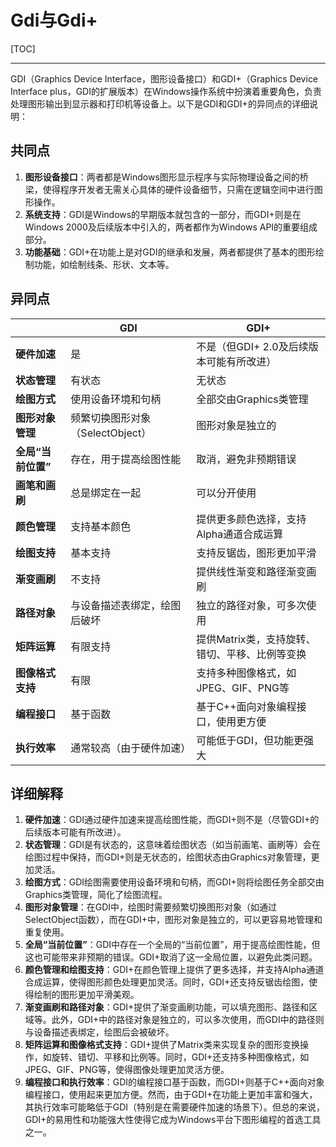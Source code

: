 # Gdi与Gdi+

[TOC]

---

GDI（Graphics Device Interface，图形设备接口）和GDI+（Graphics Device Interface plus，GDI的扩展版本）在Windows操作系统中扮演着重要角色，负责处理图形输出到显示器和打印机等设备上。以下是GDI和GDI+的异同点的详细说明：

## 共同点

1. **图形设备接口**：两者都是Windows图形显示程序与实际物理设备之间的桥梁，使得程序开发者无需关心具体的硬件设备细节，只需在逻辑空间中进行图形操作。
2. **系统支持**：GDI是Windows的早期版本就包含的一部分，而GDI+则是在Windows 2000及后续版本中引入的，两者都作为Windows API的重要组成部分。
3. **功能基础**：GDI+在功能上是对GDI的继承和发展，两者都提供了基本的图形绘制功能，如绘制线条、形状、文本等。

## 异同点

|                    | GDI                              | GDI+                                           |
| ------------------ | -------------------------------- | ---------------------------------------------- |
| **硬件加速**       | 是                               | 不是（但GDI+ 2.0及后续版本可能有所改进）       |
| **状态管理**       | 有状态                           | 无状态                                         |
| **绘图方式**       | 使用设备环境和句柄               | 全部交由Graphics类管理                         |
| **图形对象管理**   | 频繁切换图形对象（SelectObject） | 图形对象是独立的                               |
| **全局“当前位置”** | 存在，用于提高绘图性能           | 取消，避免非预期错误                           |
| **画笔和画刷**     | 总是绑定在一起                   | 可以分开使用                                   |
| **颜色管理**       | 支持基本颜色                     | 提供更多颜色选择，支持Alpha通道合成运算        |
| **绘图支持**       | 基本支持                         | 支持反锯齿，图形更加平滑                       |
| **渐变画刷**       | 不支持                           | 提供线性渐变和路径渐变画刷                     |
| **路径对象**       | 与设备描述表绑定，绘图后破坏     | 独立的路径对象，可多次使用                     |
| **矩阵运算**       | 有限支持                         | 提供Matrix类，支持旋转、错切、平移、比例等变换 |
| **图像格式支持**   | 有限                             | 支持多种图像格式，如JPEG、GIF、PNG等           |
| **编程接口**       | 基于函数                         | 基于C++面向对象编程接口，使用更方便            |
| **执行效率**       | 通常较高（由于硬件加速）         | 可能低于GDI，但功能更强大                      |

## 详细解释

1. **硬件加速**：GDI通过硬件加速来提高绘图性能，而GDI+则不是（尽管GDI+的后续版本可能有所改进）。
2. **状态管理**：GDI是有状态的，这意味着绘图状态（如当前画笔、画刷等）会在绘图过程中保持，而GDI+则是无状态的，绘图状态由Graphics对象管理，更加灵活。
3. **绘图方式**：GDI绘图需要使用设备环境和句柄，而GDI+则将绘图任务全部交由Graphics类管理，简化了绘图流程。
4. **图形对象管理**：在GDI中，绘图时需要频繁切换图形对象（如通过SelectObject函数），而在GDI+中，图形对象是独立的，可以更容易地管理和重复使用。
5. **全局“当前位置”**：GDI中存在一个全局的“当前位置”，用于提高绘图性能，但这也可能带来非预期的错误。GDI+取消了这一全局位置，以避免此类问题。
6. **颜色管理和绘图支持**：GDI+在颜色管理上提供了更多选择，并支持Alpha通道合成运算，使得图形颜色处理更加灵活。同时，GDI+还支持反锯齿绘图，使得绘制的图形更加平滑美观。
7. **渐变画刷和路径对象**：GDI+提供了渐变画刷功能，可以填充图形、路径和区域等。此外，GDI+中的路径对象是独立的，可以多次使用，而GDI中的路径则与设备描述表绑定，绘图后会被破坏。
8. **矩阵运算和图像格式支持**：GDI+提供了Matrix类来实现复杂的图形变换操作，如旋转、错切、平移和比例等。同时，GDI+还支持多种图像格式，如JPEG、GIF、PNG等，使得图像处理更加灵活方便。
9. **编程接口和执行效率**：GDI的编程接口基于函数，而GDI+则基于C++面向对象编程接口，使用起来更加方便。然而，由于GDI+在功能上更加丰富和强大，其执行效率可能略低于GDI（特别是在需要硬件加速的场景下）。但总的来说，GDI+的易用性和功能强大性使得它成为Windows平台下图形编程的首选工具之一。
